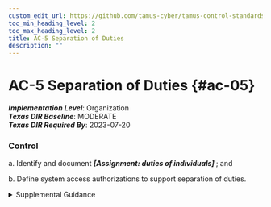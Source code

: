 ```yaml
---
custom_edit_url: https://github.com/tamus-cyber/tamus-control-standards/tree/main/content/tamus.edu/TAMUS_profile.xml
toc_min_heading_level: 2
toc_max_heading_level: 2
title: AC-5 Separation of Duties
description: ""
---
```


# AC-5 Separation of Duties {#ac-05}

_**Implementation Level**_: Organization\
_**Texas DIR Baseline**_: MODERATE\
_**Texas DIR Required By**_: 2023-07-20

### Control



a. Identify and document <strong title="ac-05_odp"> <em>[Assignment: duties of individuals]</em> </strong> ; and

b. Define system access authorizations to support separation of duties.


<details><summary>Supplemental Guidance</summary>Separation of duties addresses the potential for abuse of authorized privileges and helps to reduce the risk of malevolent activity without collusion. Separation of duties includes dividing mission or business functions and support functions among different individuals or roles, conducting system support functions with different individuals, and ensuring that security personnel who administer access control functions do not also administer audit functions. Because separation of duty violations can span systems and application domains, organizations consider the entirety of systems and system components when developing policy on separation of duties. Separation of duties is enforced through the account management activities in [AC-2](/catalog/ac/ac-02#ac-02) , access control mechanisms in [AC-3](/catalog/ac/ac-03#ac-03) , and identity management activities in [IA-2](/catalog/ia/ia-02#ia-02), [IA-4](/catalog/ia/ia-04#ia-04) , and [IA-12](/catalog/ia/ia-12#ia-12).</details>
